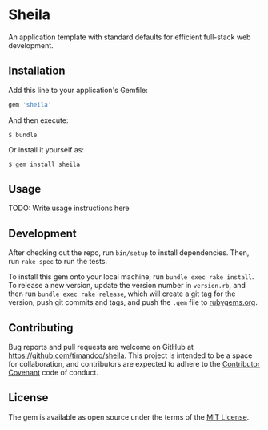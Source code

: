 # Sheila

An application template with standard defaults for efficient full-stack web development.

## Installation

Add this line to your application's Gemfile:

```ruby
gem 'sheila'
```

And then execute:

    $ bundle

Or install it yourself as:

    $ gem install sheila

## Usage

TODO: Write usage instructions here

## Development

After checking out the repo, run `bin/setup` to install dependencies. Then, run `rake spec` to run the tests. 

To install this gem onto your local machine, run `bundle exec rake install`. To release a new version, update the version number in `version.rb`, and then run `bundle exec rake release`, which will create a git tag for the version, push git commits and tags, and push the `.gem` file to [rubygems.org](https://rubygems.org).

## Contributing

Bug reports and pull requests are welcome on GitHub at https://github.com/timandco/sheila. This project is intended to be a space for collaboration, and contributors are expected to adhere to the [Contributor Covenant](http://contributor-covenant.org) code of conduct.


## License

The gem is available as open source under the terms of the [MIT License](http://opensource.org/licenses/MIT).

